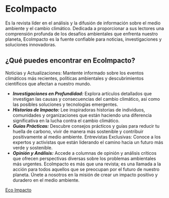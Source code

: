
# EcoImpacto 
Es la revista líder en el análisis y la difusión de información sobre el medio ambiente y el cambio climático. Dedicada a proporcionar a sus lectores una comprensión profunda de los desafíos ambientales que enfrenta nuestro planeta, EcoImpacto es la fuente confiable para noticias, investigaciones y soluciones innovadoras.

## ¿Qué puedes encontrar en EcoImpacto?
Noticias y Actualizaciones: Mantente informado sobre los eventos climáticos más recientes, políticas ambientales y descubrimientos científicos que afectan a nuestro mundo.
* ***Investigaciones en Profundidad:*** Explora artículos detallados que investigan las causas y consecuencias del cambio climático, así como las posibles soluciones y tecnologías emergentes.
* ***Historias de Impacto:*** Lee inspiradoras historias de individuos, comunidades y organizaciones que están haciendo una diferencia significativa en la lucha contra el cambio climático.
* ***Guías Prácticas:*** Descubre consejos prácticos y guías para reducir tu huella de carbono, vivir de manera más sostenible y contribuir positivamente al medio ambiente.
Entrevistas Exclusivas: Conoce a los expertos y activistas que están liderando el camino hacia un futuro más verde y sostenible.
* ***Opinión y Análisis:*** Accede a columnas de opinión y análisis críticos que ofrecen perspectivas diversas sobre los problemas ambientales más urgentes.
EcoImpacto es más que una revista; es una llamada a la acción para todos aquellos que se preocupan por el futuro de nuestro planeta. Únete a nosotros en la misión de crear un impacto positivo y duradero en el medio ambiente.

[Eco Impacto](https://sciostation.github.io/EcoImpacto-/)






